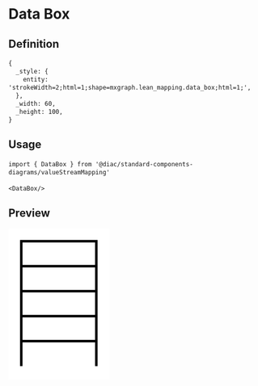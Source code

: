 # Data Box

## Definition

```
{
  _style: { 
    entity: 'strokeWidth=2;html=1;shape=mxgraph.lean_mapping.data_box;html=1;',
  },
  _width: 60,
  _height: 100,
}
```

## Usage

```
import { DataBox } from '@diac/standard-components-diagrams/valueStreamMapping'

<DataBox/>
```

## Preview

<img src="./data-box.png" width="200"/>
